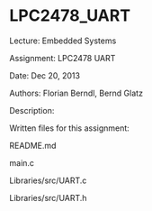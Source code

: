 # LPC2478_UART
Lecture: 	Embedded Systems 

Assignment: 	LPC2478 UART

Date: 		Dec 20, 2013

Authors: 	Florian Berndl, Bernd Glatz

Description:

Written files for this assignment:


README.md

main.c

Libraries/src/UART.c

Libraries/src/UART.h


